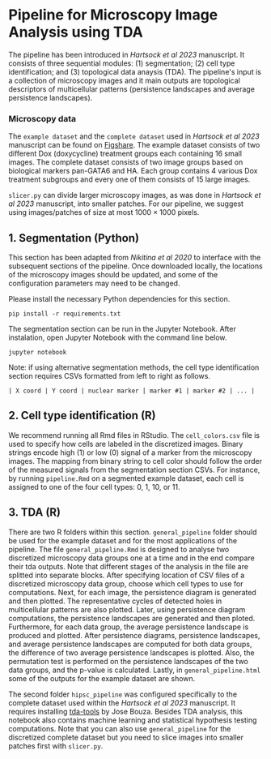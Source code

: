 # Pipeline for Microscopy Image Analysis using TDA

The pipeline has been introduced in *Hartsock
et al 2023* manuscript. It consists of three sequential modules: (1) segmentation; (2) cell type identification; and (3) topological data anaysis (TDA). The pipeline's input is a collection of microscopy images and it main outputs are topological descriptors of multicellular patterns (persistence landscapes and average persistence landscapes).

### Microscopy data
The `example dataset` and the `complete dataset` used in *Hartsock
et al 2023* manuscript can be found on [Figshare](https://figshare.com/projects/TDA_Microscopy_Data/148855). The example dataset consists of two different Dox (doxycycline) treatment groups each containing 16 small images. The complete dataset consists of two image groups based on biological markers pan-GATA6 and HA. Each group contains 4 various Dox treatment subgroups and every one of them consists of 15 large images.

`slicer.py` can divide larger microscopy images, as was done in *Hartsock
et al 2023* manuscript, into smaller patches. For our pipeline, we suggest using images/patches of size at most $1000 \times 1000$ pixels.

## 1. Segmentation (Python)
This section has been adapted from *Nikitina et al 2020* to interface with
the subsequent sections of the pipeline. Once downloaded locally, the
locations of the microscopy images should be updated, and some of the
configuration parameters may need to be changed.

Please install the necessary Python dependencies for this section.

```
pip install -r requirements.txt
```

The segmentation section can be run in the Jupyter Notebook. After instalation, open Jupyter Notebook with the command line below.

```
jupyter notebook
```

Note: if using alternative segmentation methods, the cell type identification section requires
CSVs formatted from left to right as follows.

```
| X coord | Y coord | nuclear marker | marker #1 | marker #2 | ... |
```

## 2. Cell type identification (R)
We recommend running all Rmd files in RStudio.
The `cell_colors.csv` file is used to specify how cells are labeled in the discretized images. Binary strings encode high (1) or low (0) signal of a marker from the microscopy images. The mapping from binary string to cell color should follow the order of the measured signals from the segmentation section CSVs. For instance, by running `pipeline.Rmd` on a segmented example dataset, each cell is assigned to one of the four cell types: 0, 1, 10, or 11.  

## 3. TDA (R)
There are two R folders within this section. `general_pipeline` folder should
be used for the example dataset and for the most applications of the pipeline. The file `general_pipeline.Rmd` is designed to analyse two discretized microscopy data groups one at a time and in the end compare their tda outputs. Note that different stages of the analysis in the file are splitted into separate blocks. After specifying location of CSV files of a discretized microscopy data group, choose which cell types to use for computations. Next, for each image, the persistence diagram is generated and then plotted. The representative cycles of detected holes in multicellular patterns are also plotted. Later, using persistence diagram computations, the persistence landscapes are generated and then ploted. Furthermore, for each data group, the average persistence landscape is produced and plotted. After persistence diagrams, persistence landscapes, and average persistence landscapes are computed for both data groups, the difference of two average persistence landscapes is plotted. Also, the permutation test is performed on the persistence landscapes of the two data groups, and the p-value is calculated. Lastly, in `general_pipeline.html` some of the outputs for the example dataset are shown.    

The second folder `hipsc_pipeline` was configured specifically to the complete dataset used within the *Hartsock
et al 2023* manuscript. It requires installing [tda-tools](https://github.com/jjbouza/tda-tools) by Jose Bouza. Besides TDA analysis, this notebook also contains machine learning and statistical hypothesis testing computations. Note that you can also use `general_pipeline` for the discretized complete dataset but you need to slice images into smaller patches first with `slicer.py`. 
